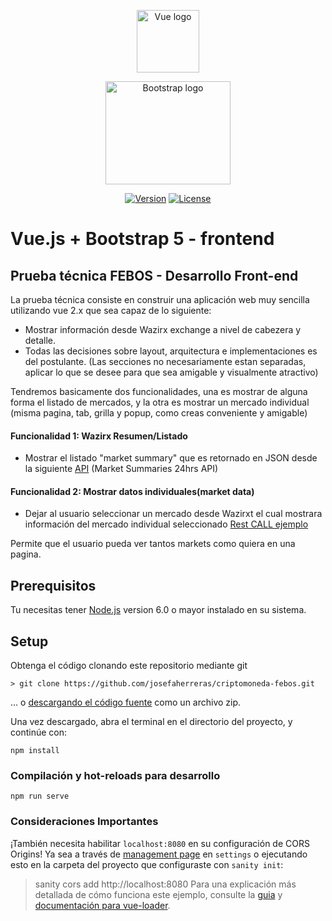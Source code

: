 <p align="center">
    <a href="https://vuejs.org" target="_blank" rel="noopener noreferrer"><img width="100" src="https://vuejs.org/images/logo.png" alt="Vue logo"></a>
    
    
</p>

<p align="center">
  <a href="https://getbootstrap.com/">
    <img src="https://getbootstrap.com/docs/5.2/assets/brand/bootstrap-logo-shadow.png" alt="Bootstrap logo" width="200" height="165">
  </a>
</p>



<p align="center">
  <a href="https://www.npmjs.com/package/vue"><img src="https://img.shields.io/npm/v/vue.svg?sanitize=true" alt="Version"></a>
  <a href="https://www.npmjs.com/package/vue"><img src="https://img.shields.io/npm/l/vue.svg?sanitize=true" alt="License"></a>
</p>

Vue.js + Bootstrap 5 - frontend
=== 
## Prueba técnica FEBOS - Desarrollo Front-end
La prueba técnica consiste en construir una aplicación web muy sencilla utilizando vue 2.x que sea capaz de lo siguiente:

- Mostrar información desde Wazirx exchange a nivel de cabezera y detalle.
- Todas las decisiones sobre layout, arquitectura e implementaciones es del postulante.
  (Las secciones no necesariamente estan separadas, aplicar lo que se desee para que sea amigable y visualmente atractivo)
 
Tendremos basicamente dos funcionalidades, una es mostrar de alguna forma el listado de mercados, y la otra es mostrar un mercado individual (misma pagina, tab, grilla y popup, como creas conveniente y amigable)

#### Funcionalidad 1: Wazirx Resumen/Listado

- Mostrar el listado "market summary" que es retornado en JSON desde la siguiente [API](https://api.wazirx.com/sapi/v1/tickers/24hr)
  (Market Summaries 24hrs API)

#### Funcionalidad 2: Mostrar datos individuales(market data)

- Dejar al usuario seleccionar un mercado desde Wazirxt el cual mostrara información del mercado individual seleccionado [Rest CALL ejemplo](https://api.wazirx.com/sapi/v1/ticker/24hr?symbol=btcinr)

Permite que el usuario pueda ver tantos markets como quiera en una pagina.


## Prerequisitos
Tu necesitas tener [Node.js](https://nodejs.org) version 6.0 o mayor instalado en su sistema.

## Setup

Obtenga el código clonando este repositorio mediante git

    > git clone https://github.com/josefaherreras/criptomoneda-febos.git
... o [descargando el código fuente](https://github.com/josefaherreras/criptomoneda-febos/archive/refs/heads/master.zip) como un archivo zip.


Una vez descargado, abra el terminal en el directorio del proyecto, y continúe con:

```
npm install
```

### Compilación y hot-reloads para desarrollo
```
npm run serve
```

### Consideraciones Importantes

¡También necesita habilitar `localhost:8080` en su configuración de CORS Origins! Ya sea a través de [management page](https://manage.sanity.io/) en `settings` o ejecutando esto en la carpeta del proyecto que configuraste con `sanity init`:

  > sanity cors add http://localhost:8080
Para una explicación más detallada de cómo funciona este ejemplo, consulte la [guia](http://vuejs-templates.github.io/webpack/) y  [documentación para vue-loader](http://vuejs.github.io/vue-loader).